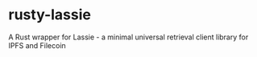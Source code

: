 # rusty-lassie
A Rust wrapper for Lassie - a minimal universal retrieval client library for IPFS and Filecoin
